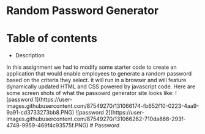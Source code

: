 
# Random Password Generator

# Table of contents
<ul>
  <li>Description</li>
  </ul>
In this assignment we had to modify some starter code to create an application that would enable employees to generate a random password based on the criteria they select. it will run in a browser and will feature dynamically updated HTML and CSS powered by javascript code. 
Here are some screen shots of what the passowrd generator site looks like:
![password 1](https://user-images.githubusercontent.com/87549270/131066174-fb652f10-0223-4aa9-9a91-cd3733273bb8.PNG)
![password 2](https://user-images.githubusercontent.com/87549270/131066262-710da866-293f-4748-9959-469f4c93575f.PNG)
# Password

